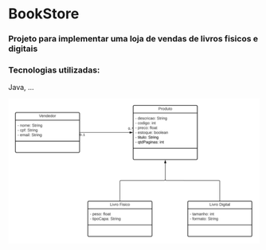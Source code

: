 # BookStore

### Projeto para implementar uma loja de vendas de livros fisicos e digitais
### Tecnologias utilizadas:
<p>Java, ...</p>

![BookStore UML](https://github.com/jisellevms/BookStore/blob/main/files/UML%20-%20BookStore.png)
